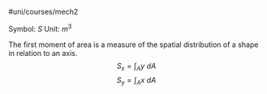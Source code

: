 #uni/courses/mech2 

Symbol: $S$
Unit: $m^{3}$

The first moment of area is a measure of the spatial distribution of a shape in relation to an axis.
$$
S_{x} = \int_{A} y \ dA
$$
$$
S_{y} = \int_{A} x \ dA
$$